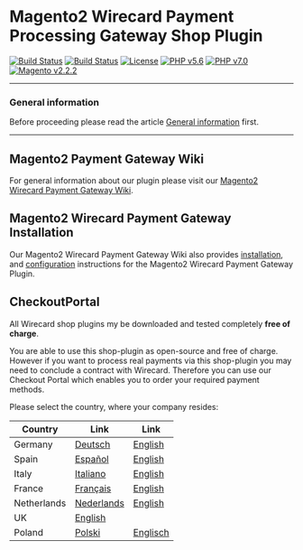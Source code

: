 # Magento2 Wirecard Payment Processing Gateway Shop Plugin
[![Build Status](https://travis-ci.org/wirecard/magento2-ee.svg?branch=master)](https://travis-ci.org/wirecard/magento2-ee)
[![Build Status](https://saucelabs.com/buildstatus/wirecard-magento2ee-bot)](https://saucelabs.com/open_sauce/user/wirecard-magento2ee-bot)
[![License](https://img.shields.io/badge/license-GPLv3-blue.svg)](https://raw.githubusercontent.com/wirecard/magento2-ee/master/LICENSE)
[![PHP v5.6](https://img.shields.io/badge/php-v5.6-yellow.svg)](http://www.php.net)
[![PHP v7.0](https://img.shields.io/badge/php-v7.0-yellow.svg)](http://www.php.net)
[![Magento v2.2.2](https://img.shields.io/badge/magento-v2.2.2-green.svg)](https://magento.com/)

***
### General information 
Before proceeding please read the article [General information](https://github.com/wirecard/magento2-ee/wiki/Wirecard-Shop-Plugins-General-Information) first.

***

## Magento2 Payment Gateway Wiki

For general information about our plugin please visit our [Magento2 Wirecard Payment Gateway Wiki](https://github.com/wirecard/magento2-ee/wiki). 

## Magento2 Wirecard Payment Gateway Installation

Our Magento2 Wirecard Payment Gateway Wiki also provides [installation](https://github.com/wirecard/magento2-ee/wiki/Installation),  and [configuration](https://github.com/wirecard/magento2-ee/wiki/Configuration) instructions for the Magento2 Wirecard Payment Gateway Plugin.

## CheckoutPortal
All Wirecard shop plugins my be downloaded and tested completely **free of charge**. 

You are able to use this shop-plugin as open-source and free of charge. However if you want to process real payments via this shop-plugin you may need to conclude a contract with Wirecard. Therefore you can use our Checkout Portal which enables you to order your required payment methods.
 
Please select the country, where your company resides:

|Country|Link|Link|
|-------|----|----|
|Germany|[Deutsch](https://dashboard.checkoutportal.com/de_DE/signup/?reseller_id=sadfrrqaasdv&package_id=magentodeesitfr&merchant_country=DEU&merchant_mcc=5964)|[English](https://dashboard.checkoutportal.com/en_GB/signup/?reseller_id=sadfrrqaasdv&package_id=magentodeesitfr&merchant_country=DEU&merchant_mcc=5964)|
|Spain|[Español](https://dashboard.checkoutportal.com/es_ES/signup/?reseller_id=sadfrrqaasdv&package_id=magentodeesitfr&merchant_country=ESP&merchant_mcc=5964)|[English](https://dashboard.checkoutportal.com/en_GB/signup/?reseller_id=sadfrrqaasdv&package_id=magentodeesitfr&merchant_country=ESP&merchant_mcc=5964)|
|Italy|[Italiano](https://dashboard.checkoutportal.com/it_IT/signup/?reseller_id=sadfrrqaasdv&package_id=magentodeesitfr&merchant_country=ITA&merchant_mcc=5964)|[English](https://dashboard.checkoutportal.com/en_GB/signup/?reseller_id=sadfrrqaasdv&package_id=magentodeesitfr&merchant_country=ITA&merchant_mcc=5964)|
|France|[Français](https://dashboard.checkoutportal.com/fr_FR/signup/?reseller_id=sadfrrqaasdv&package_id=magentodeesitfr&merchant_country=FRA&merchant_mcc=5964)|[English](https://dashboard.checkoutportal.com/en_GB/signup/?reseller_id=sadfrrqaasdv&package_id=magentodeesitfr&merchant_country=FRA&merchant_mcc=5964)|
|Netherlands|[Nederlands](https://dashboard.checkoutportal.com/nl_NL/signup/?reseller_id=sadfrrqaasdv&package_id=MagentoNL&merchant_country=NLD&merchant_mcc=5964)|[English](https://dashboard.checkoutportal.com/en_GB/signup/?reseller_id=sadfrrqaasdv&package_id=MagentoNL&merchant_country=NLD&merchant_mcc=5964)|
|UK|[English](https://dashboard.checkoutportal.com/en_GB/signup/?reseller_id=sadfrrqaasdv&package_id=magentogb&merchant_country=GBR&merchant_mcc=5964)||
|Poland|[Polski](https://dashboard.checkoutportal.com/pl_PL/signup/?reseller_id=sadfrrqaasdv&package_id=magentopl&merchant_country=POL&merchant_mcc=5964)|[Englisch](https://dashboard.checkoutportal.com/en_GB/signup/?reseller_id=sadfrrqaasdv&package_id=magentopl&merchant_country=POL&merchant_mcc=5964)|
